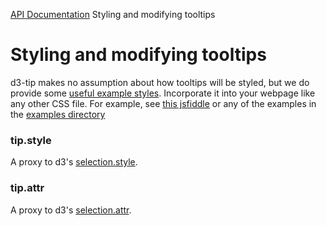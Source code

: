 [API Documentation](index.md) Styling and modifying tooltips

# Styling and modifying tooltips

d3-tip makes no assumption about how tooltips will be styled, but we do
provide some [useful example styles](../examples/example-styles.css). Incorporate it into your webpage like any
other CSS file. For example, see
[this jsfiddle](http://jsfiddle.net/deanmalmgren/eMPdu/) or any of the
examples in the [examples directory](../examples/)

### tip.style
A proxy to d3's [selection.style](https://github.com/mbostock/d3/wiki/Selections#wiki-style).

### tip.attr
A proxy to d3's [selection.attr](https://github.com/mbostock/d3/wiki/Selections#wiki-attr).

